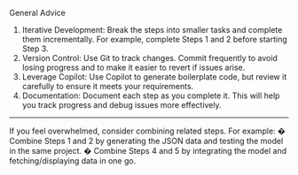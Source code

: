 General Advice

1.	Iterative Development: Break the steps into smaller tasks and complete them incrementally. For example, complete Steps 1 and 2 before starting Step 3.
2.	Version Control: Use Git to track changes. Commit frequently to avoid losing progress and to make it easier to revert if issues arise.
3.	Leverage Copilot: Use Copilot to generate boilerplate code, but review it carefully to ensure it meets your requirements.
4.	Documentation: Document each step as you complete it. This will help you track progress and debug issues more effectively.
---
If you feel overwhelmed, consider combining related steps. For example:
�	Combine Steps 1 and 2 by generating the JSON data and testing the model in the same project.
�	Combine Steps 4 and 5 by integrating the model and fetching/displaying data in one go.

